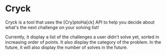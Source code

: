 # Cryck

Cryck is a tool that uses the [Cry]ptoHa[ck] API to help you decide about what's the next challenge on your solving list!

Currently, it display a list of the challenges a user didn't solve yet, sorted in increasing order of points. It also display the category of the problem. In the future, it will also display the number of solves in the future.
